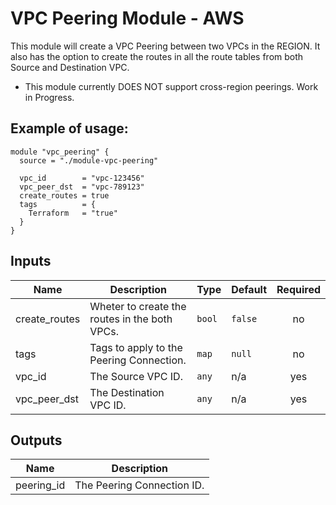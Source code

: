 # VPC Peering Module - AWS

This module will create a VPC Peering between two VPCs in the REGION. It also has the option to create the routes in all the route tables from both Source and Destination VPC.

- This module currently DOES NOT support cross-region peerings. Work in Progress.

## Example of usage:

```
module "vpc_peering" {
  source = "./module-vpc-peering"

  vpc_id        = "vpc-123456"
  vpc_peer_dst  = "vpc-789123"
  create_routes = true
  tags          = {
    Terraform   = "true"
  }
}
```

## Inputs

| Name | Description | Type | Default | Required |
|------|-------------|------|---------|:--------:|
| create\_routes | Wheter to create the routes in the both VPCs. | `bool` | `false` | no |
| tags | Tags to apply to the Peering Connection. | `map` | `null` | no |
| vpc\_id | The Source VPC ID. | `any` | n/a | yes |
| vpc\_peer\_dst | The Destination VPC ID. | `any` | n/a | yes |

## Outputs

| Name | Description |
|------|-------------|
| peering\_id | The Peering Connection ID. |
